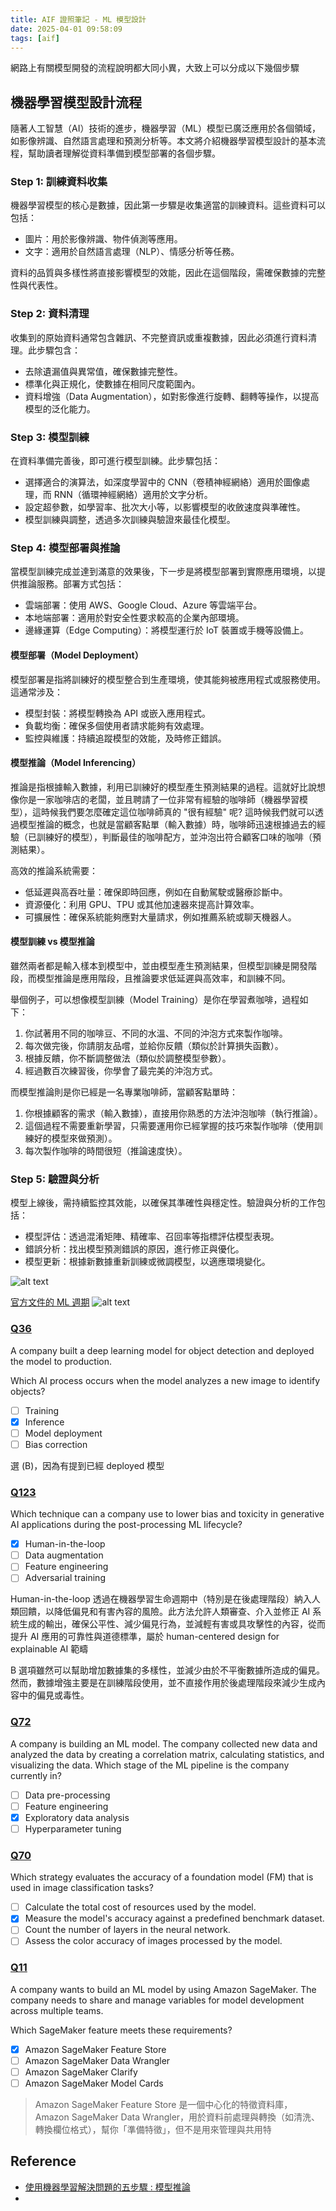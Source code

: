 ```yaml
---
title: AIF 證照筆記 - ML 模型設計
date: 2025-04-01 09:58:09
tags: [aif]
---
```


網路上有關模型開發的流程說明都大同小異，大致上可以分成以下幾個步驟

## 機器學習模型設計流程

隨著人工智慧（AI）技術的進步，機器學習（ML）模型已廣泛應用於各個領域，如影像辨識、自然語言處理和預測分析等。本文將介紹機器學習模型設計的基本流程，幫助讀者理解從資料準備到模型部署的各個步驟。

### Step 1: 訓練資料收集
機器學習模型的核心是數據，因此第一步驟是收集適當的訓練資料。這些資料可以包括：
- 圖片：用於影像辨識、物件偵測等應用。
- 文字：適用於自然語言處理（NLP）、情感分析等任務。

資料的品質與多樣性將直接影響模型的效能，因此在這個階段，需確保數據的完整性與代表性。

### Step 2: 資料清理
收集到的原始資料通常包含雜訊、不完整資訊或重複數據，因此必須進行資料清理。此步驟包含：
- 去除遺漏值與異常值，確保數據完整性。
- 標準化與正規化，使數據在相同尺度範圍內。
- 資料增強（Data Augmentation），如對影像進行旋轉、翻轉等操作，以提高模型的泛化能力。

### Step 3: 模型訓練
在資料準備完善後，即可進行模型訓練。此步驟包括：
- 選擇適合的演算法，如深度學習中的 CNN（卷積神經網絡）適用於圖像處理，而 RNN（循環神經網絡）適用於文字分析。
- 設定超參數，如學習率、批次大小等，以影響模型的收斂速度與準確性。
- 模型訓練與調整，透過多次訓練與驗證來最佳化模型。

### Step 4: 模型部署與推論
當模型訓練完成並達到滿意的效果後，下一步是將模型部署到實際應用環境，以提供推論服務。部署方式包括：
- 雲端部署：使用 AWS、Google Cloud、Azure 等雲端平台。
- 本地端部署：適用於對安全性要求較高的企業內部環境。
- 邊緣運算（Edge Computing）：將模型運行於 IoT 裝置或手機等設備上。

#### 模型部署（Model Deployment）
模型部署是指將訓練好的模型整合到生產環境，使其能夠被應用程式或服務使用。這通常涉及：

- 模型封裝：將模型轉換為 API 或嵌入應用程式。
- 負載均衡：確保多個使用者請求能夠有效處理。
- 監控與維護：持續追蹤模型的效能，及時修正錯誤。


#### 模型推論（Model Inferencing）
推論是指根據輸入數據，利用已訓練好的模型產生預測結果的過程。這就好比說想像你是一家咖啡店的老闆，並且聘請了一位非常有經驗的咖啡師（機器學習模型），這時候我們要怎麼確定這位咖啡師真的 "很有經驗" 呢? 這時候我們就可以透過模型推論的概念，也就是當顧客點單（輸入數據）時，咖啡師迅速根據過去的經驗（已訓練好的模型），判斷最佳的咖啡配方，並沖泡出符合顧客口味的咖啡（預測結果）。


高效的推論系統需要：
- 低延遲與高吞吐量：確保即時回應，例如在自動駕駛或醫療診斷中。
- 資源優化：利用 GPU、TPU 或其他加速器來提高計算效率。
- 可擴展性：確保系統能夠應對大量請求，例如推薦系統或聊天機器人。

#### 模型訓練 vs 模型推論
雖然兩者都是輸入樣本到模型中，並由模型產生預測結果，但模型訓練是開發階段，而模型推論是應用階段，且推論要求低延遲與高效率，和訓練不同。

舉個例子，可以想像模型訓練（Model Training）是你在學習煮咖啡，過程如下：
1. 你試著用不同的咖啡豆、不同的水溫、不同的沖泡方式來製作咖啡。
2. 每次做完後，你請朋友品嚐，並給你反饋（類似於計算損失函數）。
3. 根據反饋，你不斷調整做法（類似於調整模型參數）。
4. 經過數百次練習後，你學會了最完美的沖泡方式。

而模型推論則是你已經是一名專業咖啡師，當顧客點單時：
1. 你根據顧客的需求（輸入數據），直接用你熟悉的方法沖泡咖啡（執行推論）。
2. 這個過程不需要重新學習，只需要運用你已經掌握的技巧來製作咖啡（使用訓練好的模型來做預測）。
3. 每次製作咖啡的時間很短（推論速度快）。


### Step 5: 驗證與分析
模型上線後，需持續監控其效能，以確保其準確性與穩定性。驗證與分析的工作包括：
- 模型評估：透過混淆矩陣、精確率、召回率等指標評估模型表現。
- 錯誤分析：找出模型預測錯誤的原因，進行修正與優化。
- 模型更新：根據新數據重新訓練或微調模型，以適應環境變化。


![alt text](images/aif/img6.png)

[官方文件的 ML 週期](https://docs.aws.amazon.com/sagemaker/latest/dg/clarify-configure-processing-jobs.html)
![alt text](images/aif/img8.png)

### [Q36](https://www.examtopics.com/discussions/amazon/view/151041-exam-aws-certified-ai-practitioner-aif-c01-topic-1-question/)
A company built a deep learning model for object detection and deployed the model to production.

Which AI process occurs when the model analyzes a new image to identify objects?

- [ ] Training
- [x] Inference 
- [ ] Model deployment
- [ ] Bias correction

選 (B)，因為有提到已經 deployed 模型


### [Q123](https://www.examtopics.com/discussions/amazon/view/153518-exam-aws-certified-ai-practitioner-aif-c01-topic-1-question/)
Which technique can a company use to lower bias and toxicity in generative AI applications during the post-processing ML lifecycle?

- [x] Human-in-the-loop
- [ ] Data augmentation
- [ ] Feature engineering
- [ ] Adversarial training

Human-in-the-loop 透過在機器學習生命週期中（特別是在後處理階段）納入人類回饋，以降低偏見和有害內容的風險。此方法允許人類審查、介入並修正 AI 系統生成的輸出，確保公平性、減少偏見行為，並減輕有害或具攻擊性的內容，從而提升 AI 應用的可靠性與道德標準，屬於 human-centered design for explainable AI 範疇

B 選項雖然可以幫助增加數據集的多樣性，並減少由於不平衡數據所造成的偏見。然而，數據增強主要是在訓練階段使用，並不直接作用於後處理階段來減少生成內容中的偏見或毒性。


### [Q72](https://www.examtopics.com/discussions/amazon/view/150982-exam-aws-certified-ai-practitioner-aif-c01-topic-1-question/)

A company is building an ML model. The company collected new data and analyzed the data by creating a correlation matrix, calculating statistics, and visualizing the data.
Which stage of the ML pipeline is the company currently in?

- [ ] Data pre-processing
- [ ] Feature engineering
- [x] Exploratory data analysis
- [ ] Hyperparameter tuning

### [Q70](https://www.examtopics.com/discussions/amazon/view/151147-exam-aws-certified-ai-practitioner-aif-c01-topic-1-question/)
Which strategy evaluates the accuracy of a foundation model (FM) that is used in image classification tasks?

- [ ] Calculate the total cost of resources used by the model.
- [x] Measure the model's accuracy against a predefined benchmark dataset.
- [ ] Count the number of layers in the neural network.
- [ ] Assess the color accuracy of images processed by the model.

### [Q11](https://www.examtopics.com/discussions/amazon/view/150628-exam-aws-certified-ai-practitioner-aif-c01-topic-1-question/)
A company wants to build an ML model by using Amazon SageMaker. The company needs to share and manage variables for model development across multiple teams.

Which SageMaker feature meets these requirements?

- [x] Amazon SageMaker Feature Store
- [ ] Amazon SageMaker Data Wrangler
- [ ] Amazon SageMaker Clarify
- [ ] Amazon SageMaker Model Cards

> Amazon SageMaker Feature Store 是一個中心化的特徵資料庫，Amazon SageMaker Data Wrangler，用於資料前處理與轉換（如清洗、轉換欄位格式），幫你「準備特徵」，但不是用來管理與共用特
## Reference
- [使用機器學習解決問題的五步驟 : 模型推論](https://datasciocean.tech/machine-learning-basic-concept/machine-learning-model-inference/#google_vignette)
- 